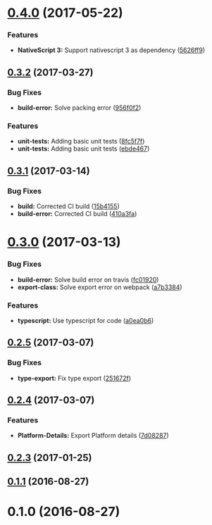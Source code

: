 <a name="0.4.0"></a>
# [0.4.0](https://github.com/hypery2k/nativescript-appinfo/compare/v0.3.2...v0.4.0) (2017-05-22)


### Features

* **NativeScript 3:** Support nativescript 3 as dependency ([5626ff9](https://github.com/hypery2k/nativescript-appinfo/commit/5626ff9))



<a name="0.3.2"></a>
## [0.3.2](https://github.com/hypery2k/nativescript-appinfo/compare/v0.3.1...v0.3.2) (2017-03-27)


### Bug Fixes

* **build-error:** Solve packing error ([956f0f2](https://github.com/hypery2k/nativescript-appinfo/commit/956f0f2))


### Features

* **unit-tests:** Adding basic unit tests ([8fc5f7f](https://github.com/hypery2k/nativescript-appinfo/commit/8fc5f7f))
* **unit-tests:** Adding basic unit tests ([ebde467](https://github.com/hypery2k/nativescript-appinfo/commit/ebde467))



<a name="0.3.1"></a>
## [0.3.1](https://github.com/hypery2k/nativescript-appinfo/compare/v0.3.0...v0.3.1) (2017-03-14)


### Bug Fixes

* **build:** Corrected CI build ([15b4155](https://github.com/hypery2k/nativescript-appinfo/commit/15b4155))
* **build-error:** Corrected CI build ([410a3fa](https://github.com/hypery2k/nativescript-appinfo/commit/410a3fa))



<a name="0.3.0"></a>
# [0.3.0](https://github.com/hypery2k/nativescript-appinfo/compare/v0.2.5...v0.3.0) (2017-03-13)


### Bug Fixes

* **build-error:** Solve build error on travis ([fc01920](https://github.com/hypery2k/nativescript-appinfo/commit/fc01920))
* **export-class:** Solve export error on webpack ([a7b3384](https://github.com/hypery2k/nativescript-appinfo/commit/a7b3384))


### Features

* **typescript:** Use typescript for code ([a0ea0b6](https://github.com/hypery2k/nativescript-appinfo/commit/a0ea0b6))



<a name="0.2.5"></a>
## [0.2.5](https://github.com/hypery2k/nativescript-appinfo/compare/v0.2.4...v0.2.5) (2017-03-07)


### Bug Fixes

* **type-export:** Fix type export ([251672f](https://github.com/hypery2k/nativescript-appinfo/commit/251672f))



<a name="0.2.4"></a>
## [0.2.4](https://github.com/hypery2k/nativescript-appinfo/compare/v0.2.3...v0.2.4) (2017-03-07)


### Features

* **Platform-Details:** Export Platform details ([7d08287](https://github.com/hypery2k/nativescript-appinfo/commit/7d08287))



<a name="0.2.3"></a>
## [0.2.3](https://github.com/hypery2k/nativescript-appinfo/compare/v0.1.1...v0.2.3) (2017-01-25)



<a name="0.1.1"></a>
## [0.1.1](https://github.com/hypery2k/nativescript-appinfo/compare/v0.1.0...v0.1.1) (2016-08-27)



<a name="0.1.0"></a>
# 0.1.0 (2016-08-27)




